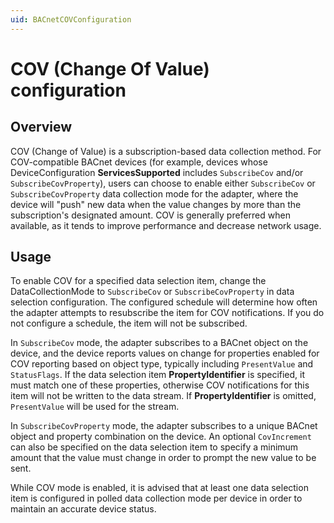 ```yaml
---
uid: BACnetCOVConfiguration
---
```


# COV (Change Of Value) configuration

## Overview

COV (Change of Value) is a subscription-based data collection method. For COV-compatible BACnet devices (for example, devices whose DeviceConfiguration **ServicesSupported** includes `SubscribeCov` and/or `SubscribeCovProperty`), users can choose to enable either `SubscribeCov` or `SubscribeCovProperty` data collection mode for the adapter, where the device will "push" new data when the value changes by more than the subscription's designated amount. COV is generally preferred when available, as it tends to improve performance and decrease network usage.

## Usage

To enable COV for a specified data selection item, change the DataCollectionMode to `SubscribeCov` or `SubscribeCovProperty` in data selection configuration. The configured schedule will determine how often the adapter attempts to resubscribe the item for COV notifications. If you do not configure a schedule, the item will not be subscribed.

In `SubscribeCov` mode, the adapter subscribes to a BACnet object on the device, and the device reports values on change for properties enabled for COV reporting based on object type, typically including `PresentValue` and `StatusFlags`. If the data selection item **PropertyIdentifier** is specified, it must match one of these properties, otherwise COV notifications for this item will not be written to the data stream. If **PropertyIdentifier** is omitted, `PresentValue` will be used for the stream.

In `SubscribeCovProperty` mode, the adapter subscribes to a unique BACnet object and property combination on the device. An optional `CovIncrement` can also be specified on the data selection item to specify a minimum amount that the value must change in order to prompt the new value to be sent. 

While COV mode is enabled, it is advised that at least one data selection item is configured in polled data collection mode per device in order to maintain an accurate device status.

